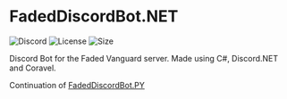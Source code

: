 # FadedDiscordBot.NET

![Discord](https://discord.com/api/guilds/424618984302706689/embed.png)
![License](https://img.shields.io/github/license/Hen676/FadedDiscordBot.NET)
![Size](https://img.shields.io/github/repo-size/Hen676/FadedDiscordBot.NET)

 Discord Bot for the Faded Vanguard server. Made using C#, Discord.NET and Coravel.
 
 Continuation of [FadedDiscordBot.PY](https://github.com/user/repo/blob/branch/other_file.md)
